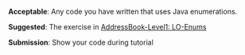 <panel type="info" header="`W4.6a` Can explain the meaning of enumerations :star::star::star:" expanded no-close>
  <include src="../../book/oopDesign/classes/enumerations/full.md" />
  <panel header=":dart: Evidence" expanded>

<include src="../../book/oopDesign/classes/enumerations/q-essay-defineWeekDays.md" />

  </panel>
</panel>

<!-- ==================================================================================================== -->

<panel type="info" header="`W4.6b` Can use Java enumerations :star::star::star:" expanded no-close>
  <include src="../../book/javaTools/enums/full.md" />
  <panel header=":dart: Evidence" expanded>
  
**Acceptable**: Any code you have written that uses Java enumerations.

**Suggested**: The exercise in [AddressBook-Level1: LO-Enums]({{module_org}}/addressbook-level1/#use-enums-lo-enums)

**Submission**: Show your code during tutorial

  </panel>
</panel>
